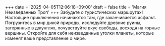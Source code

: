 +++
date = '2025-04-05T12:06:18+09:00'
draft = false
title = 'Магия Неизведанных Троп'
+++
Забудьте о туристических маршрутах! Настоящие приключения начинаются там, где заканчивается асфальт. Погрузитесь в мир дикой природы, исследуйте древние руины, затерянные в джунглях, почувствуйте вкус свободы, восходя на горные вершины. Откройте для себя неизведанные уголки планеты, которые изменят ваше представление о мире.
